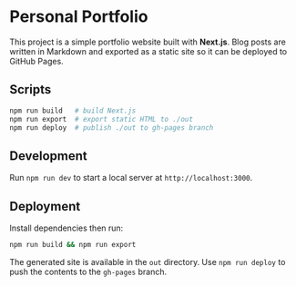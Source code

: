 # Personal Portfolio

This project is a simple portfolio website built with **Next.js**. Blog posts are written in Markdown and exported as a static site so it can be deployed to GitHub Pages.

## Scripts

```bash
npm run build   # build Next.js
npm run export  # export static HTML to ./out
npm run deploy  # publish ./out to gh-pages branch
```

## Development

Run `npm run dev` to start a local server at `http://localhost:3000`.

## Deployment

Install dependencies then run:

```bash
npm run build && npm run export
```

The generated site is available in the `out` directory. Use `npm run deploy` to push the contents to the `gh-pages` branch.
